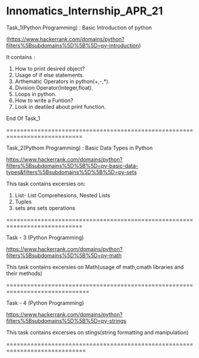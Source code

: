 # Innomatics_Internship_APR_21
Task_1(Python Programming) : Basic Introduction of python 

(https://www.hackerrank.com/domains/python?filters%5Bsubdomains%5D%5B%5D=py-introduction)

It contains :

1. How to print desired object?
2. Usage of if else statements.
3. Arthematic Operators in python(+,-,*).
4. Division Operator(Integer,float).
5. Loops in python.
6. How to write a Funtion?
7. Look in deatiled about print function.

End Of Task_1

============================================================================

Task_2(Pythom Programming) : Basic Data Types in Python

https://www.hackerrank.com/domains/python?filters%5Bsubdomains%5D%5B%5D=py-basic-data-types&filters%5Bsubdomains%5D%5B%5D=py-sets

This task contains excersies on:

1. List- List Comprehesions, Nested Lists
2. Tuples
3. sets ans sets operations

============================================================================

Task - 3 (Python Programming)

https://www.hackerrank.com/domains/python?filters%5Bsubdomains%5D%5B%5D=py-math

This task contains excersies on Math(usage of math,cmath libraries and their methods)

==============================================================================

Task - 4 (Python Programming)

https://www.hackerrank.com/domains/python?filters%5Bsubdomains%5D%5B%5D=py-strings

This task contains excersies on stings(string formatting and manipulation)

=============================================================================
